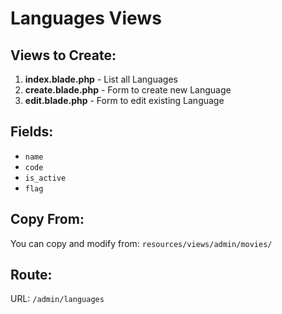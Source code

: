 # Languages Views

## Views to Create:

1. **index.blade.php** - List all Languages
2. **create.blade.php** - Form to create new Language
3. **edit.blade.php** - Form to edit existing Language

## Fields:

- `name`
- `code`
- `is_active`
- `flag`

## Copy From:

You can copy and modify from: `resources/views/admin/movies/`

## Route:

URL: `/admin/languages`
